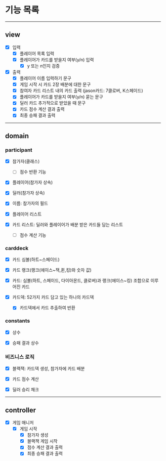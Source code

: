 # 기능 목록

<hr>

## view

- [x] 입력
  - [x] 플레이어 목록 입력 
  - [x] 플레이어가 카드를 받을지 여부(y/n) 입력
    - [x] y 또는 n인지 검증

- [x] 출력
  - [x] 플레이어 이름 입력하기 문구
  - [x] 게임 시작 시 카드 2장 배분에 대한 문구
  - [x] 참여자 카드 리스트 내의 카드 출력 (jason카드: 7클로버, K스페이드)
  - [x] 플레이어가 카드를 받을지 여부(y/n) 묻는 문구
  - [x] 딜러 카드 추가적으로 받았을 때 문구
  - [x] 카드 점수 계산 결과 출력
  - [x] 최종 승패 결과 출력

<hr>

## domain

### participant

- [x] 참가자(클래스)
  - [ ] 점수 반환 기능
- [x] 플레이어(참가자 상속)

- [x] 딜러(참가자 상속)

- [x] 이름: 참가자의 필드

- [x] 플레이어 리스트

- [x] 카드 리스트: 딜러와 플레이어가 배분 받은 카드들 담는 리스트
  - [ ] 점수 계산 기능

### carddeck

- [x] 카드 심볼(하트~스페이드)

- [x] 카드 랭크(랭크(에이스~잭,퀸,킹)와 숫자 값)

- [x] 카드: 심볼(하트, 스페이드, 다이아몬드, 클로버)과 랭크(에이스~킹) 조합으로 이루어진 카드

- [x] 카드덱: 52가지 카드 담고 있는 하나의 카드덱
  - [x] 카드덱에서 카드 추출하여 반환

### constants

- [x] 상수

- [x] 승패 결과 상수


### 비즈니스 로직

- [x] 블랙잭: 카드덱 생성, 참가자에 카드 배분

- [x] 카드 점수 계산

- [x] 딜러 승리 채크

<hr>

## controller

- [x] 게임 매니저
  - [x] 게임 시작
    - [x] 참가자 생성
    - [x] 블랙잭 게임 시작
    - [x] 점수 계산 결과 출력
    - [x] 최종 승패 결과 출력